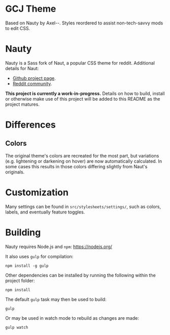 GCJ Theme
=====

Based on Nauty by Axel--. Styles reordered to assist non-tech-savvy mods to edit CSS.

Nauty
=====

Nauty is a Sass fork of Naut, a popular CSS theme for reddit. Additional
details for Naut:

  * [Github project page](https://github.com/Axel--/Naut-for-reddit).
  * [Reddit community](https://www.reddit.com/r/naut).

**This project is currently a work-in-progress.** Details on how to build,
install or otherwise make use of this project will be added to this README
as the project matures.

Differences
===========

Colors
------

The original theme's colors are recreated for the most part, but variations
(e.g. lightening or darkening on hover) are now automatically calculated. In
some cases this results in those colors differing slightly from Naut's
originals.

Customization
=============

Many settings can be found in `src/stylesheets/settings/`, such as colors, labels, and eventually feature toggles.

Building
========

Nauty requires Node.js and `npm`: https://nodejs.org/

It also uses `gulp` for compilation:

    npm install -g gulp

Other dependencies can be installed by running the following within the
project folder:

    npm install

The default `gulp` task may then be used to build:

    gulp

Or may be used in watch mode to rebuild as changes are made:

    gulp watch
